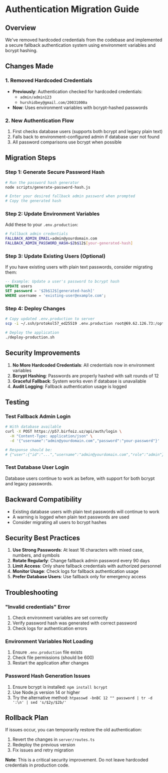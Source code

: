 # Authentication Migration Guide

## Overview

We've removed hardcoded credentials from the codebase and implemented a secure fallback authentication system using environment variables and bcrypt hashing.

## Changes Made

### 1. Removed Hardcoded Credentials
- **Previously**: Authentication checked for hardcoded credentials:
  - `admin/admin123`
  - `hurshidbey@gmail.com/20031000a`
- **Now**: Uses environment variables with bcrypt-hashed passwords

### 2. New Authentication Flow
1. First checks database users (supports both bcrypt and legacy plain text)
2. Falls back to environment-configured admin if database user not found
3. All password comparisons use bcrypt when possible

## Migration Steps

### Step 1: Generate Secure Password Hash
```bash
# Run the password hash generator
node scripts/generate-password-hash.js

# Enter your desired fallback admin password when prompted
# Copy the generated hash
```

### Step 2: Update Environment Variables
Add these to your `.env.production`:
```bash
# Fallback admin credentials
FALLBACK_ADMIN_EMAIL=admin@yourdomain.com
FALLBACK_ADMIN_PASSWORD_HASH=$2b$12$[your-generated-hash]
```

### Step 3: Update Existing Users (Optional)
If you have existing users with plain text passwords, consider migrating them:

```sql
-- Example: Update a user's password to bcrypt hash
UPDATE users 
SET password = '$2b$12$[generated-hash]' 
WHERE username = 'existing-user@example.com';
```

### Step 4: Deploy Changes
```bash
# Copy updated .env.production to server
scp -i ~/.ssh/protokol57_ed25519 .env.production root@69.62.126.73:/opt/protokol57/.env.production

# Deploy the application
./deploy-production.sh
```

## Security Improvements

1. **No More Hardcoded Credentials**: All credentials now in environment variables
2. **Bcrypt Hashing**: Passwords are properly hashed with salt rounds of 12
3. **Graceful Fallback**: System works even if database is unavailable
4. **Audit Logging**: Fallback authentication usage is logged

## Testing

### Test Fallback Admin Login
```bash
# With database available
curl -X POST https://p57.birfoiz.uz/api/auth/login \
  -H "Content-Type: application/json" \
  -d '{"username":"admin@yourdomain.com","password":"your-password"}'

# Response should be:
# {"user":{"id":"...","username":"admin@yourdomain.com","role":"admin"},"success":true}
```

### Test Database User Login
Database users continue to work as before, with support for both bcrypt and legacy passwords.

## Backward Compatibility

- Existing database users with plain text passwords will continue to work
- A warning is logged when plain text passwords are used
- Consider migrating all users to bcrypt hashes

## Security Best Practices

1. **Use Strong Passwords**: At least 16 characters with mixed case, numbers, and symbols
2. **Rotate Regularly**: Change fallback admin password every 90 days
3. **Limit Access**: Only share fallback credentials with authorized personnel
4. **Monitor Usage**: Check logs for fallback authentication usage
5. **Prefer Database Users**: Use fallback only for emergency access

## Troubleshooting

### "Invalid credentials" Error
1. Check environment variables are set correctly
2. Verify password hash was generated with correct password
3. Check logs for authentication errors

### Environment Variables Not Loading
1. Ensure `.env.production` file exists
2. Check file permissions (should be 600)
3. Restart the application after changes

### Password Hash Generation Issues
1. Ensure bcrypt is installed: `npm install bcrypt`
2. Use Node.js version 14 or higher
3. Try the alternative method: `htpasswd -bnBC 12 "" password | tr -d ':\n' | sed 's/$2y/$2b/'`

## Rollback Plan

If issues occur, you can temporarily restore the old authentication:
1. Revert the changes in `server/routes.ts`
2. Redeploy the previous version
3. Fix issues and retry migration

**Note**: This is a critical security improvement. Do not leave hardcoded credentials in production code.